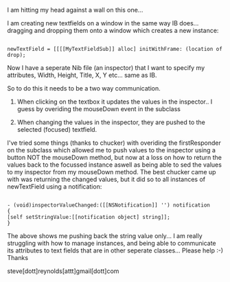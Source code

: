 

I am hitting my head against a wall on this one...

I am creating new textfields on a window in the same way IB does... dragging and dropping them onto a window which creates a new instance:

<code>
newTextField = [[[[MyTextFieldSub]] alloc] initWithFrame: (location of drop);
</code>

Now I have a seperate Nib file (an inspector) that I want to specify my attributes, Width, Height, Title, X, Y etc... same as IB.

So to do this it needs to be a two way communication.

1) When clicking on the textbox it updates the values in the inspector.. I guess by overiding the mouseDown event in the subclass

2) When changing the values in the inspector, they are pushed to the selected (focused) textfield.

I've tried some things (thanks to chucker) with overiding the firstResponder on the subclass which allowed me to push values to the inspector using a button NOT the mouseDown method, but now at a loss on how to return the values back to the focussed instance aswell as being able to sed the values to my inspector from my mouseDown method. The best chucker came up with was returning the changed values, but it did so to all instances of newTextField using a notification:

<code>
- (void)inspectorValueChanged:([[NSNotification]] '') notification
{
[self setStringValue:[[notification object] string]];
}
</code>

The above shows me pushing back the string value only... I am really struggling with how to manage instances, and being able to communicate its attributes to text fields that are in other seperate classes... Please help :-) Thanks

steve[dott]reynolds[attt]gmail[dott]com